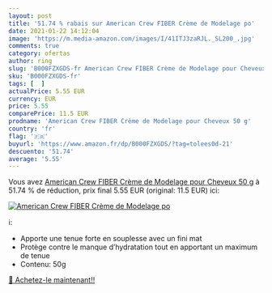 ```yaml
---
layout: post
title: '51.74 % rabais sur American Crew FIBER Crème de Modelage po'
date: 2021-01-22 14:12:04
image: 'https://m.media-amazon.com/images/I/41ITJ3zaRJL._SL200_.jpg'
comments: true
category: ofertas
author: ring
slug: 'B000FZXGDS-fr American Crew FIBER Crème de Modelage pour Cheveux 50 g'
sku: 'B000FZXGDS-fr'
tags: [  ]
actualPrice: 5.55 EUR
currency: EUR
price: 5.55
comparePrice: 11.5 EUR
prodname: 'American Crew FIBER Crème de Modelage pour Cheveux 50 g'
country: 'fr'
flag: '🇫🇷'
buyurl: 'https://www.amazon.fr/dp/B000FZXGDS/?tag=tolees0d-21'
descuento: '51.74'
average: '5.55'
---
```


Vous avez [American Crew FIBER Crème de Modelage pour Cheveux 50 g](https://www.amazon.fr/dp/B000FZXGDS/?tag=tolees0d-21)  à  51.74 % de réduction, prix final  5.55 EUR (original: 11.5 EUR) ici:

[![American Crew FIBER Crème de Modelage po](https://m.media-amazon.com/images/I/41ITJ3zaRJL._SL200_.jpg)](https://www.amazon.fr/dp/B000FZXGDS/?tag=tolees0d-21)

ℹ️:

- Apporte une tenue forte en souplesse avec un fini mat
- Protège contre le manque d’hydratation tout en apportant un maximum de tenue
- Contenu: 50g

[🛒 Achetez-le maintenant!!](https://www.amazon.fr/dp/B000FZXGDS/?tag=tolees0d-21)
